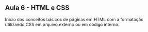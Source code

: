 ## Aula 6 - HTML e CSS

Inicio dos conceitos básicos de páginas em HTML com a formatação utilizando CSS em arquivo externo ou em código interno.